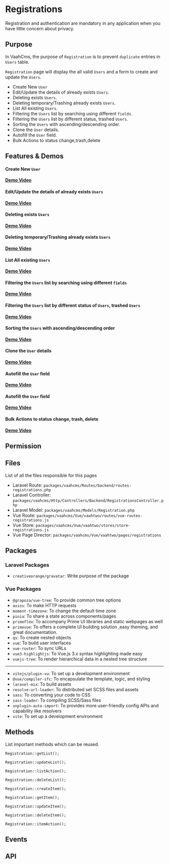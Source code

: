 # Registrations

Registration and authentication are mandatory in any application when you have little concern about privacy.


## Purpose 

In VaahCms, the purpose of `Registration` is to prevent `duplicate` entries in `Users` table.

`Registration` page will display the all valid `Users` and a form to create and update the `Users`.

- Create New `User`
- Edit/Update the details of already exists `Users`.
- Deleting exists `Users`.
- Deleting temporary/Trashing already exists `Users`.
- List All existing `Users`.
- Filtering the `Users` list by searching using different `fields`. 
- Filtering the `Users` list by different status, trashed `Users`.
- Sorting the `Users` with ascending/descending order.
- Clone the `User` details. 
- Autofill the `User` field.
- Bulk Actions to status change,trash,delete



## Features & Demos



#### Create New `User`
**[Demo Video](https://img-v4.getdemo.dev/screenshot/Registration%20-%20Create%20New%20User%20.mp4)**

#### Edit/Update the details of already exists `Users`
**[Demo Video](https://img-v4.getdemo.dev/screenshot/chrome_s8gj2HwjmC.mp4)**

#### Deleting exists `Users`
**[Demo Video](https://img-v4.getdemo.dev/screenshot/chrome_eHIo2Khroq.mp4)**

#### Deleting temporary/Trashing already exists `Users`
**[Demo Video](https://img-v4.getdemo.dev/screenshot/chrome_V1dankQPpv.mp4)**

#### List All existing `Users`
**[Demo Video](https://img-v4.getdemo.dev/screenshot/chrome_7pC5B37hJP.mp4)**

#### Filtering the `Users` list by searching using different `fields`
**[Demo Video](https://img-v4.getdemo.dev/screenshot/chrome_t8PpwWFVQN.mp4)**

#### Filtering the `Users` list by different status of `Users`, trashed `Users`
**[Demo Video](https://img-v4.getdemo.dev/screenshot/chrome_QGqx9EsID8.mp4)**

#### Sorting the `Users` with ascending/descending order
**[Demo Video](https://img-v4.getdemo.dev/screenshot/chrome_XKT1jEqHgJ.mp4)**

#### Clone the `User` details
**[Demo Video](https://img-v4.getdemo.dev/screenshot/chrome_OhQBlHmcg7.mp4)**

#### Autofill the `User` field
**[Demo Video](https://img-v4.getdemo.dev/screenshot/chrome_yh6ynI6gYN.mp4)**

#### Autofill the `User` field
**[Demo Video](https://img-v4.getdemo.dev/screenshot/chrome_RvexbAkNnm.mp4)**

#### Bulk Actions to status change, trash, delete
**[Demo Video](https://img-v4.getdemo.dev/screenshot/chrome_6F755WQERL.mp4)**


## Permission
<!-- 
REMOVE THIS COMMENT
List the permissions & details for this page in table format 
-->

## Files

List of all the files responsible for this pages


- Laravel Route: `packages/vaahcms/Routes/backend/routes-registrations.php` 
- Laravel Controller: `packages/vaahcms/Http/Controllers/Backend/RegistrationsController.php`
- Laravel Model: `packages/vaahcms/Models/Registration.php`
- Vue Route: `packages/vaahcms/Vue/vaahtwo/routes/vue-routes-registrations.js`
- Vue Store: `packages/vaahcms/Vue/vaahtwo/stores/store-registrations.js`
- Vue Page Director: `packages/vaahcms/Vue/vaahtwo/pages/registrations`


## Packages


### Laravel Packages

- `creativeorange/gravatar`: Write purpose of the package


### Vue Packages
- `@grapoza/vue-tree`: To provide common tree options
- `axios`: To make HTTP requests
- `moment-timezone`: To change the default time zone
- `pinia`: To share a state across components/pages
- `primeflex`: To accompany Prime UI libraries and static webpages as well
- `primevue`: To offers a complete UI building solution ,easy theming, and great documentation.
- `qs`: To create nested objects
- `vue`: To build user interfaces
- `vue-router`: To sync URLs 
- `vue3-highlightjs`: To Vue.js 3.x syntax highlighting made easy
- `vuejs-tree`: To render hierarchical data in a nested tree structure
----
- `vitejs/plugin-vu`: To set up a development environment
- `@vue/compiler-sfc`: To encapsulate the template, logic, and styling 
- `laravel-mix`: To build assets
- `resolve-url-loader`: To distributed set SCSS files and assets
- `sass`: To converting your code to CSS
- `sass-loader`: To compiling SCSS/Sass files
- `unplugin-auto-import`: To provides more user-friendly config APIs and capability like resolvers
- `vite`: To  set up a development environment





## Methods

List important methods which can be reused. 


```
Registration::getList();
```

```
Registration::updateList();
```


```
Registration::listAction();
```

```
Registration::deleteList();
```

```
Registration::createItem();
```

```
Registration::getItem();
```

```
Registration::updateItem();
```

```
Registration::deleteItem();
```

```
Registration::itemAction();
```


## Events
<!-- 
REMOVE THIS COMMENT
List events for this section in table format 
-->
 

## API
<!-- 
REMOVE THIS COMMENT

Example

### Create permission

##### Method: `post`
##### URL: `<public-url>/api/permission/create`
##### Request Parameters
List all request params like https://docs.vaah.dev/vaahcms/basic/api.html#get-a-list 
##### Response Parameters
##### Sample Request
##### Sample Response
-->

